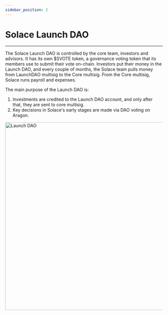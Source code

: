 ```yaml
---
sidebar_position: 2
---
```


# Solace Launch DAO
---
The Solace Launch DAO is controlled by the core team, investors and advisors. It has its own $SVOTE token, a governance voting token that its members use to submit their vote on-chain. Investors put their money in the Launch DAO, and every couple of months, the Solace team pulls money from LaunchDAO multisig to the Core multisig. From the Core multisig, Solace runs payroll and expenses.

The main purpose of the Launch DAO is:

1. Investments are credited to the Launch DAO account, and only after that, they are sent to core multisig.
2. Key decisions in Solace's early stages are made via DAO voting on Aragon.

<div style={{"display":"flex", "justify-content":"center", "align-items":"center", "justify-content":"center" }} >

<img src="/img/aragonDAO.png" alt="Launch DAO" width="600px" />

</div>
